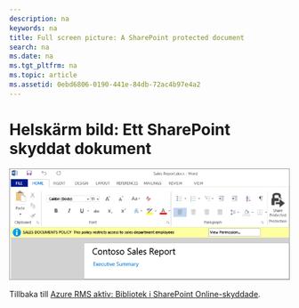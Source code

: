 ```yaml
---
description: na
keywords: na
title: Full screen picture: A SharePoint protected document
search: na
ms.date: na
ms.tgt_pltfrm: na
ms.topic: article
ms.assetid: 0ebd6806-0190-441e-84db-72ac4b97e4a2
---
```

# Helsk&#228;rm bild: Ett SharePoint skyddat dokument
![](../Image/AzRMS_StoryboardSPO_3.png)

Tillbaka till [Azure RMS aktiv: Bibliotek i SharePoint Online-skyddade](http://technet.microsoft.com/library/jj585026.aspx).

